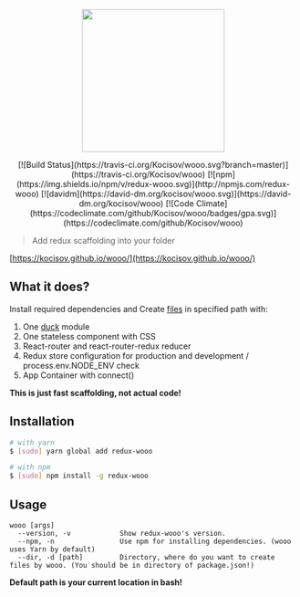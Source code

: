 <p align="center">
  <img title="" src="https://kocisov.github.io/wooo/static/deer.svg" alt="" width="250" />
</p>

<p align="center">
  [![Build Status](https://travis-ci.org/Kocisov/wooo.svg?branch=master)](https://travis-ci.org/Kocisov/wooo) [![npm](https://img.shields.io/npm/v/redux-wooo.svg)](http://npmjs.com/redux-wooo) [![davidm](https://david-dm.org/kocisov/wooo.svg)](https://david-dm.org/kocisov/wooo) [![Code Climate](https://codeclimate.com/github/Kocisov/wooo/badges/gpa.svg)](https://codeclimate.com/github/Kocisov/wooo)
</p>

> Add redux scaffolding into your folder

[https://kocisov.github.io/wooo/](https://kocisov.github.io/wooo/)

## What it does?
Install required dependencies and Create [files](https://github.com/Kocisov/wooo/tree/master/files) in specified path with:
  1. One [duck](https://github.com/erikras/ducks-modular-redux) module
  2. One stateless component with CSS
  3. React-router and react-router-redux reducer
  4. Redux store configuration for production and development / process.env.NODE_ENV check
  5. App Container with connect()

**This is just fast scaffolding, not actual code!**

## Installation
```bash
# with yarn
$ [sudo] yarn global add redux-wooo

# with npm
$ [sudo] npm install -g redux-wooo
```

## Usage
```
wooo [args]
  --version, -v            Show redux-wooo's version.
  --npm, -n                Use npm for installing dependencies. (wooo uses Yarn by default)
  --dir, -d [path]         Directory, where do you want to create files by wooo. (You should be in directory of package.json!)
```

**Default path is your current location in bash!**
